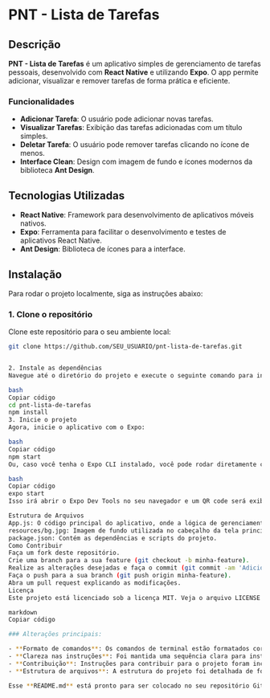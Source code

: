 # PNT - Lista de Tarefas

## Descrição

**PNT - Lista de Tarefas** é um aplicativo simples de gerenciamento de tarefas pessoais, desenvolvido com **React Native** e utilizando **Expo**. O app permite adicionar, visualizar e remover tarefas de forma prática e eficiente.

### Funcionalidades

- **Adicionar Tarefa**: O usuário pode adicionar novas tarefas.
- **Visualizar Tarefas**: Exibição das tarefas adicionadas com um título simples.
- **Deletar Tarefa**: O usuário pode remover tarefas clicando no ícone de menos.
- **Interface Clean**: Design com imagem de fundo e ícones modernos da biblioteca **Ant Design**.

## Tecnologias Utilizadas

- **React Native**: Framework para desenvolvimento de aplicativos móveis nativos.
- **Expo**: Ferramenta para facilitar o desenvolvimento e testes de aplicativos React Native.
- **Ant Design**: Biblioteca de ícones para a interface.

## Instalação

Para rodar o projeto localmente, siga as instruções abaixo:

### 1. Clone o repositório

Clone este repositório para o seu ambiente local:

```bash
git clone https://github.com/SEU_USUARIO/pnt-lista-de-tarefas.git


2. Instale as dependências
Navegue até o diretório do projeto e execute o seguinte comando para instalar as dependências:

bash
Copiar código
cd pnt-lista-de-tarefas
npm install
3. Inicie o projeto
Agora, inicie o aplicativo com o Expo:

bash
Copiar código
npm start
Ou, caso você tenha o Expo CLI instalado, você pode rodar diretamente com:

bash
Copiar código
expo start
Isso irá abrir o Expo Dev Tools no seu navegador e um QR code será exibido. Você pode escanear esse código com o aplicativo Expo Go no seu dispositivo para visualizar o app em tempo real.

Estrutura de Arquivos
App.js: O código principal do aplicativo, onde a lógica de gerenciamento de tarefas está localizada.
resources/bg.jpg: Imagem de fundo utilizada no cabeçalho da tela principal.
package.json: Contém as dependências e scripts do projeto.
Como Contribuir
Faça um fork deste repositório.
Crie uma branch para a sua feature (git checkout -b minha-feature).
Realize as alterações desejadas e faça o commit (git commit -am 'Adicionando uma nova feature').
Faça o push para a sua branch (git push origin minha-feature).
Abra um pull request explicando as modificações.
Licença
Este projeto está licenciado sob a licença MIT. Veja o arquivo LICENSE para mais detalhes.

markdown
Copiar código

### Alterações principais:

- **Formato de comandos**: Os comandos de terminal estão formatados corretamente com blocos de código.
- **Clareza nas instruções**: Foi mantida uma sequência clara para instalação e execução do app.
- **Contribuição**: Instruções para contribuir para o projeto foram incluídas de forma simples.
- **Estrutura de arquivos**: A estrutura do projeto foi detalhada de forma resumida para facilitar o entendimento.

Esse **README.md** está pronto para ser colocado no seu repositório GitHub. Ele é otimizado e contém 
